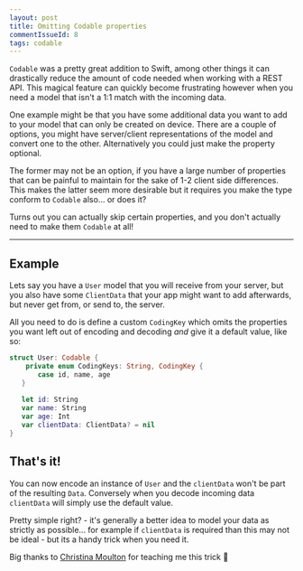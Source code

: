 ```yaml
---
layout: post
title: Omitting Codable properties
commentIssueId: 8
tags: codable
---
```


`Codable` was a pretty great addition to Swift, among other things it can drastically reduce the amount of code needed when working with a REST API. This magical feature can quickly become frustrating however when you need a model that isn't a 1:1 match with the incoming data.

One example might be that you have some additional data you want to add to your model that can only be created on device. There are a couple of options, you might have server/client representations of the model and convert one to the other. Alternatively you could just make the property optional.

The former may not be an option, if you have a large number of properties that can be painful to maintain for the sake of 1-2 client side differences. This makes the latter seem more desirable but it requires you make the type conform to `Codable` also... or does it?

Turns out you can actually skip certain properties, and you don't actually need to make them `Codable` at all!

---

## Example

Lets say you have a `User` model that you will receive from your server, but you also have some `ClientData` that your app might want to add afterwards, but never get from, or send to, the server. 

All you need to do is define a custom `CodingKey` which omits the properties you want left out of encoding and decoding _and_ give it a default value, like so:


```swift
struct User: Codable {
	private enum CodingKeys: String, CodingKey {
	   case id, name, age
   }
   
   let id: String
   var name: String
   var age: Int
   var clientData: ClientData? = nil
}
```

## That's it!

You can now encode an instance of `User` and the `clientData` won't be part of the resulting `Data`. Conversely when you decode incoming data `clientData` will simply use the default value.

Pretty simple right? - it's generally a better idea to model your data as strictly as possible... for example if `clientData` is required than this may not be ideal - but its a handy trick when you need it.

Big thanks to [Christina Moulton](https://twitter.com/christinamltn) for teaching me this trick 🤘
